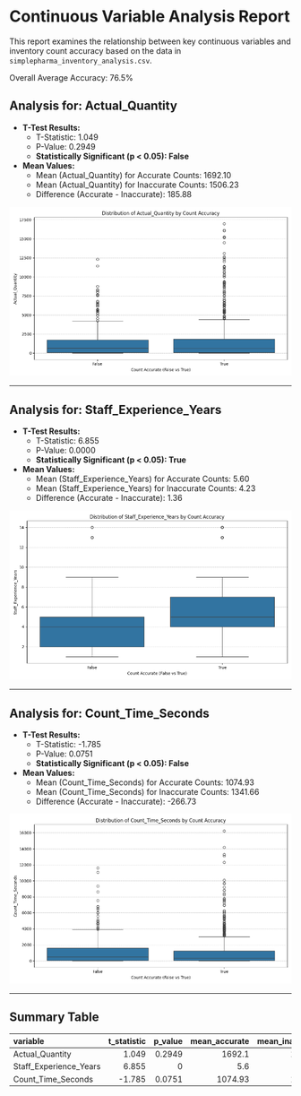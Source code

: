 # Continuous Variable Analysis Report

This report examines the relationship between key continuous variables and inventory count accuracy based on the data in `simplepharma_inventory_analysis.csv`.

Overall Average Accuracy: 76.5%


## Analysis for: Actual_Quantity

- **T-Test Results:**
    - T-Statistic: 1.049
    - P-Value: 0.2949
    - **Statistically Significant (p < 0.05): False**
- **Mean Values:**
    - Mean (Actual_Quantity) for Accurate Counts: 1692.10
    - Mean (Actual_Quantity) for Inaccurate Counts: 1506.23
    - Difference (Accurate - Inaccurate): 185.88

![Box plot for Actual_Quantity](plots\Actual_Quantity_boxplot.png)

---

## Analysis for: Staff_Experience_Years

- **T-Test Results:**
    - T-Statistic: 6.855
    - P-Value: 0.0000
    - **Statistically Significant (p < 0.05): True**
- **Mean Values:**
    - Mean (Staff_Experience_Years) for Accurate Counts: 5.60
    - Mean (Staff_Experience_Years) for Inaccurate Counts: 4.23
    - Difference (Accurate - Inaccurate): 1.36

![Box plot for Staff_Experience_Years](plots\Staff_Experience_Years_boxplot.png)

---

## Analysis for: Count_Time_Seconds

- **T-Test Results:**
    - T-Statistic: -1.785
    - P-Value: 0.0751
    - **Statistically Significant (p < 0.05): False**
- **Mean Values:**
    - Mean (Count_Time_Seconds) for Accurate Counts: 1074.93
    - Mean (Count_Time_Seconds) for Inaccurate Counts: 1341.66
    - Difference (Accurate - Inaccurate): -266.73

![Box plot for Count_Time_Seconds](plots\Count_Time_Seconds_boxplot.png)

---

## Summary Table

| variable               |   t_statistic |   p_value |   mean_accurate |   mean_inaccurate | significant   |
|:-----------------------|--------------:|----------:|----------------:|------------------:|:--------------|
| Actual_Quantity        |         1.049 |    0.2949 |         1692.1  |           1506.23 | False         |
| Staff_Experience_Years |         6.855 |    0      |            5.6  |              4.23 | True          |
| Count_Time_Seconds     |        -1.785 |    0.0751 |         1074.93 |           1341.66 | False         |